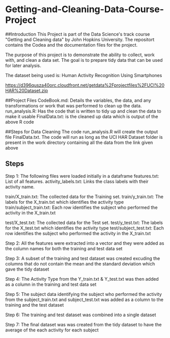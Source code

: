 # Getting-and-Cleaning-Data-Course-Project

##Introduction
This Project is part of the Data Science's track course "Getting and Cleaning data" by John Hopkins University. The repositort contains the Codea and the documentation files for the project.

The purpose of this project is to demonstrate the ability to collect, work with, and clean a data set. The goal is to prepare tidy data that can be used for later analysis.

The dataset being used is: Human Activity Recognition Using Smartphones

https://d396qusza40orc.cloudfront.net/getdata%2Fprojectfiles%2FUCI%20HAR%20Dataset.zip 

##Project Files
CodeBook.md:  Details the variables, the data, and any transformations or work that was performed to clean up the data.
run_analysis.R: Has the code that is written to tidy up and clean the data to make it usable
FinalData.txt: is the cleaned up data which is output of the above R code

##Steps for Data Cleaning
The code  run_analysis.R will create the output file FinalData.txt. The code will run as long as the UCI HAR Dataset folder is present in the work directory containing all the data from the link given above

## Steps
Step 1:
The following files were loaded initially in a dataframe
 features.txt: List of all features.
 activity_labels.txt: Links the class labels with their activity name.
 
 train/X_train.txt: The collected data for the Training set.
 train/y_train.txt: The labels for the X_train.txt which identifies the activity type
 train/subject_train.txt: Each row identifies the subject who performed the activity in the X_train.txt
 
 test/X_test.txt: The collected data for the Test set.
 test/y_test.txt: The labels for the X_test.txt which identifies the activity type
 test/subject_test.txt: Each row identifies the subject who performed the activity in the X_train.txt
 
Step 2: 
All the features were extracted into a vector and they were added as the column names for both the training and test data set

Step 3: 
A subset of the training and test dataset was created excuding the columns that do not contain the mean and the standard deviation which gave the tidy dataset

Step 4: 
The Activity Type from the Y_train.txt & Y_test.txt was then added as a column in the training and test data set 

Step 5: 
The subject data identifying the subject who performed the activity from the subject_train.txt and subject_test.txt was added as a column to the training and the test dataset

Step 6: 
The training and test dataset was combined into a single dataset

Step 7: 
The final dataset was was created from the tidy dataset to have the average of the each activity for each subject
